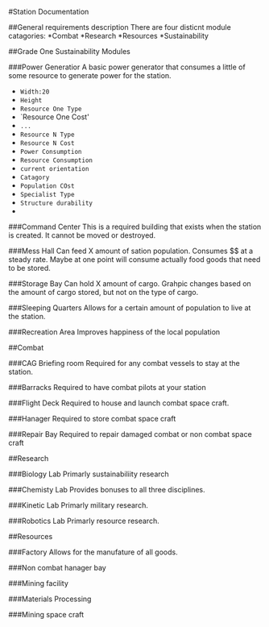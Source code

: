 #Station Documentation

##General requirements description
There are four disticnt module catagories:
*Combat
*Research
*Resources
*Sustainability


##Grade One Sustainability Modules

###Power Generatior
A basic power generator that consumes a little of some resource to generate power for the station.

* `Width:20`
* `Height`
* `Resource One Type`
* `Resource One Cost'
* `...`
* `Resource N Type`
* `Resource N Cost`
* `Power Consumption`
* `Resource Consumption`
* `current orientation`
* `Catagory`
* `Population COst`
* `Specialist Type`
* `Structure durability`
* 

###Command Center
This is a required building that exists when the station is created. It cannot be moved or destroyed.

###Mess Hall
Can feed X amount of sation population. Consumes $$ at a steady rate. Maybe at one point will consume actually food goods that need to be stored.

###Storage Bay
Can hold X amount of cargo. Grahpic changes based on the amount of cargo stored, but not on the type of cargo.

###Sleeping Quarters
Allows for a certain amount of population to live at the station.

###Recreation Area
Improves happiness of the local population


##Combat

###CAG Briefing room
Required for any combat vessels to stay at the station.

###Barracks
Required to have combat pilots at your station

###Flight Deck
Required to house and launch combat space craft.

###Hanager
Required to store combat space craft

###Repair Bay
Required to repair damaged combat or non combat space craft


##Research

###Biology Lab
Primarly sustainabiliity research

###Chemisty Lab
Provides bonuses to all three disciplines.

###Kinetic Lab
Primarly military research.

###Robotics Lab
Primarly resource research.


##Resources

###Factory
Allows for the manufature of all goods.

###Non combat hanager bay

###Mining facility

###Materials Processing

###Mining space craft
